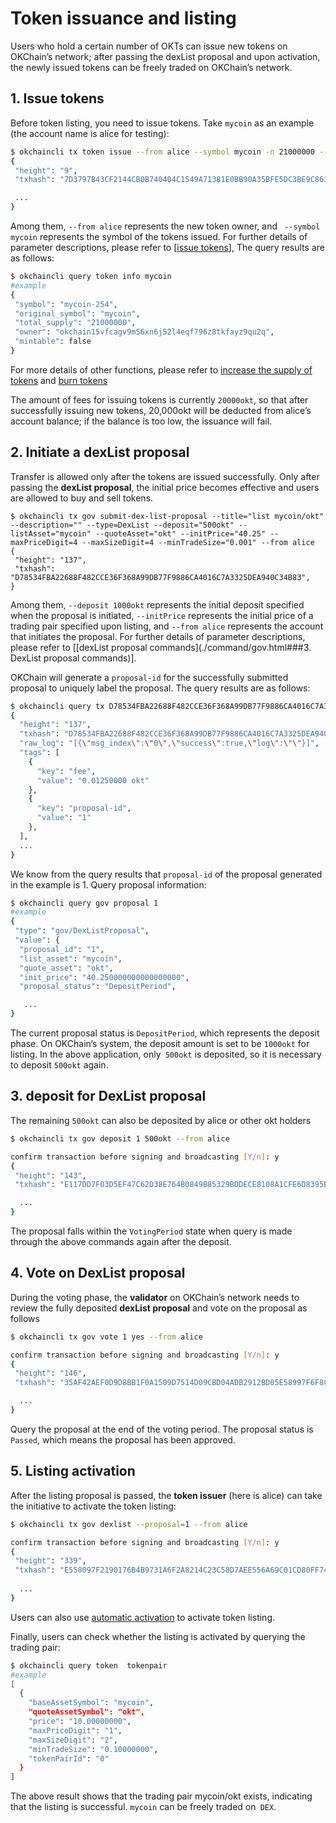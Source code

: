 # Token issuance and listing
Users who hold a certain number of OKTs can issue new tokens on OKChain’s network; after passing the dexList proposal and upon activation, the newly issued tokens can be freely traded on OKChain’s network.
## 1. Issue tokens
Before token listing, you need to issue tokens. Take `mycoin` as an example (the account name is alice for testing):

```sh
$ okchaincli tx token issue --from alice --symbol mycoin -n 21000000 --whole-name 'mycoin'
{
 "height": "9",
 "txhash": "7D3797B43CF2144CB0B740404C1549A71381E0BB90A35BFE5DC3BE9C86103226",

 ...
}
```
Among them, `--from alice` represents the new token owner, and ` --symbol mycoin` represents the symbol of the tokens issued. For further details of parameter descriptions, please refer to [[issue tokens](./command/token.html#id2)], The query results are as follows:
```sh
$ okchaincli query token info mycoin
#example
{
 "symbol": "mycoin-254",
 "original_symbol": "mycoin",
 "total_supply": "21000000",
 "owner": "okchain15vfcagv9m56xn6j52l4eqf796z8tkfayz9qu2q",
 "mintable": false
}
```
For more details of other functions, please refer to [increase the supply of tokens](./command/token.html#id6) and [burn tokens](./command/token.html#id10)

The amount of fees for issuing tokens is currently `20000okt`, so that after successfully issuing new tokens, 20,000okt will be deducted from alice’s account balance; if the balance is too low, the issuance will fail.

## 2. Initiate a dexList proposal
Transfer is allowed only after the tokens are issued successfully. Only after passing the **dexList proposal**, the initial price becomes effective and users are allowed to buy and sell tokens.

```
$ okchaincli tx gov submit-dex-list-proposal --title="list mycoin/okt" --description="" --type=DexList --deposit="500okt" --listAsset="mycoin" --quoteAsset="okt" --initPrice="40.25" --maxPriceDigit=4 --maxSizeDigit=4 --minTradeSize="0.001" --from alice
{
 "height": "137",
 "txhash": "D78534FBA22688F482CCE36F368A99DB77F9886CA4016C7A3325DEA940C34B83",
}
```
Among them, `--deposit 1000okt` represents the initial deposit specified when the proposal is initiated, `--initPrice` represents the initial price of a trading pair specified upon listing, and `--from alice` represents the account that initiates the proposal. For further details of parameter descriptions, please refer to [[dexList proposal commands](./command/gov.html###3. DexList proposal commands)].

OKChain will generate a `proposal-id` for the successfully submitted proposal to uniquely label the proposal. The query results are as follows:
```sh
$ okchaincli query tx D78534FBA22688F482CCE36F368A99DB77F9886CA4016C7A3325DEA940C34B83
{
  "height": "137",
  "txhash": "D78534FBA22688F482CCE36F368A99DB77F9886CA4016C7A3325DEA940C34B83",
  "raw_log": "[{\"msg_index\":\"0\",\"success\":true,\"log\":\"\"}]",
  "tags": [
    {
      "key": "fee",
      "value": "0.01250000 okt"
    },
    {
      "key": "proposal-id",
      "value": "1"
    },
  ],
  ...
}
```
We know from the query results that `proposal-id` of the proposal generated in the example is 1.
Query proposal information:

```sh
$ okchaincli query gov proposal 1
#example
{
 "type": "gov/DexListProposal",
 "value": {
  "proposal_id": "1",
  "list_asset": "mycoin",
  "quote_asset": "okt",
  "init_price": "40.250000000000000000",
  "proposal_status": "DepositPeriod",

   ...
}
```
The current proposal status is `DepositPeriod`, which represents the deposit phase. On OKChain’s system, the deposit amount is set to be `1000okt` for listing. In the above application, only` 500okt` is deposited, so it is necessary to deposit `500okt` again.

## 3. deposit for DexList proposal
The remaining `500okt` can also be deposited by alice or other okt holders
```sh
$ okchaincli tx gov deposit 1 500okt --from alice

confirm transaction before signing and broadcasting [Y/n]: y
{
 "height": "143",
 "txhash": "E117DD7F03D5EF47C62D38E764B0849B85329BDDECE8108A1CFE6D8395B9D4C4",

  ...
}
```
The proposal falls within the `VotingPeriod` state when  query is made through the above commands again after the deposit.

## 4. Vote on DexList proposal
During the voting phase, the **validator** on OKChain’s network needs to review the fully deposited **dexList proposal** and vote on the proposal as follows
```sh
$ okchaincli tx gov vote 1 yes --from alice

confirm transaction before signing and broadcasting [Y/n]: y
{
 "height": "146",
 "txhash": "35AF42AEF0D9D8BB1F0A1509D7514D09CBD04ADB2912BD05E58997F6F8C1D36A",

  ...
}
```
Query the proposal at the end of the voting period. The proposal status is `Passed`, which means the proposal has been approved.

## 5. Listing activation
After the listing proposal is passed, the **token issuer** (here is alice) can take the initiative to activate the token listing:

```sh
$ okchaincli tx gov dexlist --proposal=1 --from alice

confirm transaction before signing and broadcasting [Y/n]: y
{
 "height": "339",
 "txhash": "E558097F2190176B4B9731A6F2A8214C23C58D7AEE556A69C01CD80FF74F750E",
 
  ...
}
```
Users can also use [automatic activation](../governance/dexlist.html) to activate token listing.

Finally, users can check whether the listing is activated by querying the trading pair:
```sh 
$ okchaincli query token  tokenpair
#example
[
  {
    "baseAssetSymbol": "mycoin",
    "quoteAssetSymbol": "okt",
    "price": "10.00000000",
    "maxPriceDigit": "1",
    "maxSizeDigit": "2",
    "minTradeSize": "0.10000000",
    "tokenPairId": "0"
  }
]
```
The above result shows that the trading pair mycoin/okt exists, indicating that the listing is successful. `mycoin` can be freely traded on` DEX`.
